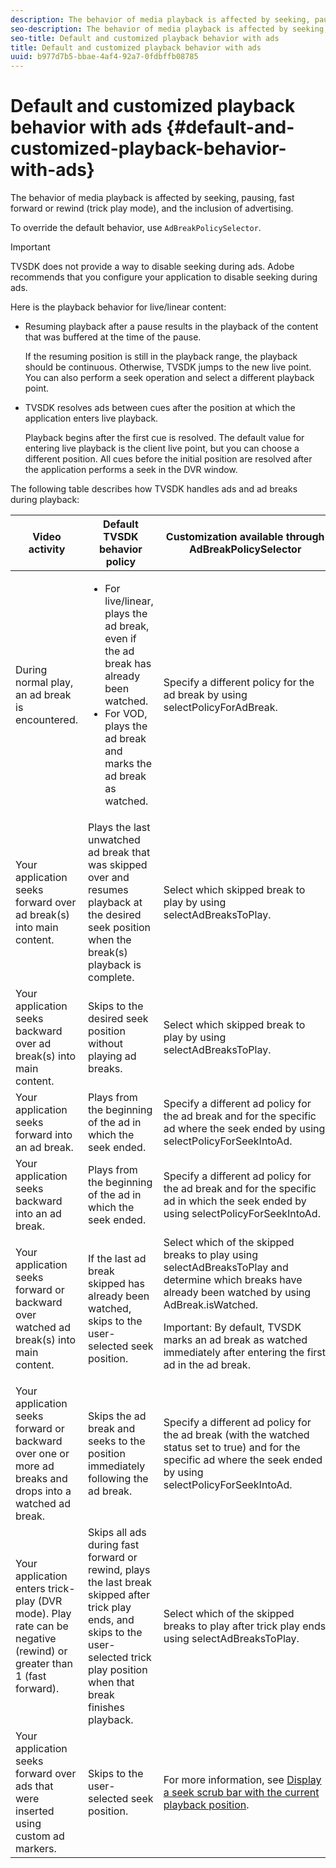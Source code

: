 ```yaml
---
description: The behavior of media playback is affected by seeking, pausing, fast forward or rewind (trick play mode), and the inclusion of advertising.
seo-description: The behavior of media playback is affected by seeking, pausing, fast forward or rewind (trick play mode), and the inclusion of advertising.
seo-title: Default and customized playback behavior with ads
title: Default and customized playback behavior with ads
uuid: b977d7b5-bbae-4af4-92a7-0fdbffb08785
---
```


# Default and customized playback behavior with ads {#default-and-customized-playback-behavior-with-ads}

The behavior of media playback is affected by seeking, pausing, fast forward or rewind (trick play mode), and the inclusion of advertising.

To override the default behavior, use `AdBreakPolicySelector`.

>[!IMPORTANT]
>
>TVSDK does not provide a way to disable seeking during ads. Adobe recommends that you configure your application to disable seeking during ads.

Here is the playback behavior for live/linear content:

* Resuming playback after a pause results in the playback of the content that was buffered at the time of the pause.

  If the resuming position is still in the playback range, the playback should be continuous. Otherwise, TVSDK jumps to the new live point. You can also perform a seek operation and select a different playback point. 
* TVSDK resolves ads between cues after the position at which the application enters live playback.

  Playback begins after the first cue is resolved. The default value for entering live playback is the client live point, but you can choose a different position. All cues before the initial position are resolved after the application performs a seek in the DVR window.

The following table describes how TVSDK handles ads and ad breaks during playback: 

<table id="table_466538B1C2A646B89EB4F9AA111203BE"> 
 <thead> 
  <tr> 
   <th colname="col1" class="entry"> Video activity </th> 
   <th colname="col2" class="entry"> Default TVSDK behavior policy </th> 
   <th colname="col3" class="entry">Customization available through <span class="codeph"> AdBreakPolicySelector </span> </th> 
  </tr>
 </thead>
 <tbody> 
  <tr> 
   <td colname="col1"> During normal play, an ad break is encountered. </td> 
   <td colname="col2"> 
    <ul id="ul_10D2638676EA4ADDA718E61BD4FDC1D2"> 
     <li id="li_D5CC30F063934C738971E2E8AF00C137"> For live/linear, plays the ad break, even if the ad break has already been watched. </li> 
     <li id="li_D962C0938DA74186AE99D117E5A74E38">For VOD, plays the ad break and marks the ad break as watched. </li> 
    </ul> </td> 
   <td colname="col3">Specify a different policy for the ad break by using <span class="codeph"> selectPolicyForAdBreak</span>. </td> 
  </tr> 
  <tr> 
   <td colname="col1"> Your application seeks forward over ad break(s) into main content. </td> 
   <td colname="col2"> Plays the last unwatched ad break that was skipped over and resumes playback at the desired seek position when the break(s) playback is complete. </td> 
   <td colname="col3">Select which skipped break to play by using <span class="codeph"> selectAdBreaksToPlay</span>. </td> 
  </tr> 
  <tr> 
   <td colname="col1"> Your application seeks backward over ad break(s) into main content. </td> 
   <td colname="col2"> Skips to the desired seek position without playing ad breaks. </td> 
   <td colname="col3">Select which skipped break to play by using <span class="codeph"> selectAdBreaksToPlay</span>.&nbsp;&nbsp;&nbsp;&nbsp;&nbsp;&nbsp;&nbsp;&nbsp;&nbsp;&nbsp;&nbsp;&nbsp;&nbsp;&nbsp;&nbsp;&nbsp;&nbsp;&nbsp;&nbsp;&nbsp;&nbsp; </td> 
  </tr> 
  <tr> 
   <td colname="col1"> Your application seeks forward into an ad break. </td> 
   <td colname="col2"> Plays from the beginning of the ad in which the seek ended. </td> 
   <td colname="col3">Specify a different ad policy for the ad break and for the specific ad where the seek ended by using <span class="codeph"> selectPolicyForSeekIntoAd</span>. </td> 
  </tr> 
  <tr> 
   <td colname="col1"> Your application seeks backward into an ad break. </td> 
   <td colname="col2"> Plays from the beginning of the ad in which the seek ended. </td> 
   <td colname="col3">Specify a different ad policy for the ad break and for the specific ad in which the seek ended by using <span class="codeph"> selectPolicyForSeekIntoAd</span>. </td> 
  </tr> 
  <tr> 
   <td colname="col1"> Your application seeks forward or backward over watched ad break(s) into main content. </td> 
   <td colname="col2"> If the last ad break skipped has already been watched, skips to the user-selected seek position. </td> 
   <td colname="col3">Select which of the skipped breaks to play using <span class="codeph"> selectAdBreaksToPlay</span> and determine which breaks have already been watched by using <span class="codeph"> AdBreak.isWatched</span>. <p>Important:  By default, TVSDK marks an ad break as watched immediately after entering the first ad in the ad break. </p> </td> 
  </tr> 
  <tr> 
   <td colname="col1"> Your application seeks forward or backward over one or more ad breaks and drops into a watched ad break. </td> 
   <td colname="col2"> Skips the ad break and seeks to the position immediately following the ad break. </td> 
   <td colname="col3">Specify a different ad policy for the ad break (with the watched status set to true) and for the specific ad where the seek ended by using <span class="codeph"> selectPolicyForSeekIntoAd</span>. </td> 
  </tr> 
  <tr> 
   <td colname="col1"> Your application enters trick-play (DVR mode). Play rate can be negative (rewind) or greater than 1 (fast forward). </td> 
   <td colname="col2"> Skips all ads during fast forward or rewind, plays the last break skipped after trick play ends, and skips to the user-selected trick play position when that break finishes playback. </td> 
   <td colname="col3">Select which of the skipped breaks to play after trick play ends using <span class="codeph"> selectAdBreaksToPlay</span>. </td> 
  </tr> 
  <tr> 
   <td colname="col1"> Your application seeks forward over ads that were inserted using custom ad markers. </td> 
   <td colname="col2"> Skips to the user-selected seek position. </td> 
   <td colname="col3">For more information, see <a href="../../../tvsdk-1.4-for-android/android-1.4-titlepage/ui-configure/android-1.4-ui-seek-scrub-bar-display.md">Display a seek scrub bar with the current playback position</a>. </td> 
  </tr> 
 </tbody> 
</table>

